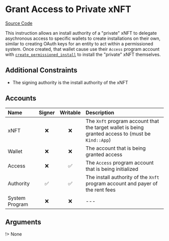 # Grant Access to Private xNFT

[Source Code](https://github.com/coral-xyz/xnft/blob/master/programs/xnft/src/instructions/grant_access.rs)

This instruction allows an install authority of a "private" xNFT to delegate asychronous access to specific wallets to create installations on their own, similar to creating OAuth keys for an entity to act within a permissioned system. Once created, that wallet cause use their `Access` program account with [`create_permissioned_install`](/instructions/create-permissioned-install.md) to install the "private" xNFT themselves.

## Additional Constraints

- The signing authority is the install authority of the xNFT

## Accounts

| Name           | Signer | Writable | Description                                                                                        |
| :------------- | :----: | :------: | :------------------------------------------------------------------------------------------------- |
| xNFT           |   ❌   |    ❌    | The `Xnft` program account that the target wallet is being granted access to (must be `Kind::App`) |
| Wallet         |   ❌   |    ❌    | The account that is being granted access                                                           |
| Access         |   ❌   |    ✅    | The `Access` program account that is being initialized                                             |
| Authority      |   ✅   |    ✅    | The install authority of the `Xnft` program account and payer of the rent fees                     |
| System Program |   ❌   |    ❌    | ---                                                                                                |

## Arguments

!> None
